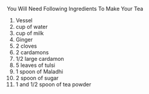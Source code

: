 You Will Need Following Ingredients To Make Your Tea

1. Vessel
2. cup of water 
3. cup of milk
4. Ginger 
5. 2 cloves
6. 2 cardamons
7. 1/2 large cardamon
8. 5 leaves of tulsi
9. 1 spoon of Maladhi
10. 2 spoon of sugar 
11. 1 and 1/2 spoon of tea powder
